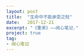 ```yaml
---
layout: post
title:  "生命中不能承受之轻"
date:   2017-12-21
excerpt: "《重来》——阅心笔记."
project: true
tag:
- 阅心笔记 
---
```

